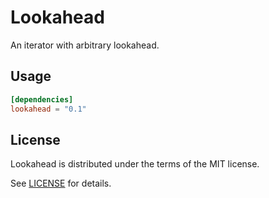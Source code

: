 # Lookahead

An iterator with arbitrary lookahead.

## Usage

```toml
[dependencies]
lookahead = "0.1"
```

## License

Lookahead is distributed under the terms of the MIT license.

See [LICENSE](LICENSE) for details.
